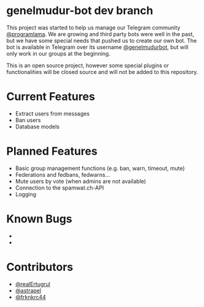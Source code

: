# genelmudur-bot dev branch
This project was started to help us manage our Telegram community [@programlama](http://t.me/programlama). We are growing and third party bots were well in the past, but we have some special needs that pushed us to create our own bot. The bot is available in Telegram over its username [@genelmudurbot](http://t.me/genelmudurbot), but will only work in our groups at the beginning. 

This is an open source project, however some special plugins or functionalities will be closed source and will not be added to this repository. 

# Current Features
- Extract users from messages
- Ban users
- Database models

# Planned Features
- Basic group management functions (e.g. ban, warn, timeout, mute) 
- Federations and fedbans, fedwarns...
- Mute users by vote (when admins are not available) 
- Connection to the spamwat.ch-API
- Logging 

# Known Bugs
-
-

# Contributors
- [@realErtugrul](http://github.com/realErtugrul)
- [@astrapel](http://github.com/astrapel)
- [@frknkrc44](http://github.com/frknkrc44)
